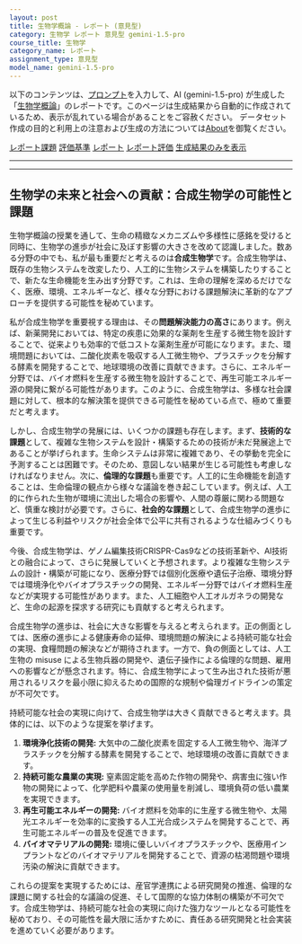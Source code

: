 ```yaml
---
layout: post
title: 生物学概論 - レポート (意見型)
category: 生物学 レポート 意見型 gemini-1.5-pro
course_title: 生物学
category_name: レポート
assignment_type: 意見型
model_name: gemini-1.5-pro
---
```


以下のコンテンツは、[プロンプト](http://127.0.0.1:8000/generated/生物学/gemini-1.5-pro/prompt_レポート-意見型.md)を入力して、AI (gemini-1.5-pro) が生成した「[生物学概論](/contents/生物学/)」のレポートです。このページは生成結果から自動的に作成されているため、表示が乱れている場合があることをご容赦ください。
データセット作成の目的と利用上の注意および生成の方法については[About](/About)を御覧ください。

[レポート課題](../レポート課題-意見型)
[評価基準](../評価基準-意見型)
[レポート](../レポート-意見型)
[レポート評価](../レポート評価-意見型)
[生成結果のみを表示](http://127.0.0.1:8000/generated/生物学/gemini-1.5-pro/レポート-意見型.md)
  

***
***
  
## 生物学の未来と社会への貢献：合成生物学の可能性と課題

生物学概論の授業を通して、生命の精緻なメカニズムや多様性に感銘を受けると同時に、生物学の進歩が社会に及ぼす影響の大きさを改めて認識しました。数ある分野の中でも、私が最も重要だと考えるのは**合成生物学**です。合成生物学は、既存の生物システムを改変したり、人工的に生物システムを構築したりすることで、新たな生命機能を生み出す分野です。これは、生命の理解を深めるだけでなく、医療、環境、エネルギーなど、様々な分野における課題解決に革新的なアプローチを提供する可能性を秘めています。

私が合成生物学を重要視する理由は、その**問題解決能力の高さ**にあります。例えば、新薬開発においては、特定の疾患に効果的な薬剤を生産する微生物を設計することで、従来よりも効率的で低コストな薬剤生産が可能になります。また、環境問題においては、二酸化炭素を吸収する人工微生物や、プラスチックを分解する酵素を開発することで、地球環境の改善に貢献できます。さらに、エネルギー分野では、バイオ燃料を生産する微生物を設計することで、再生可能エネルギー源の開発に繋がる可能性があります。このように、合成生物学は、多様な社会課題に対して、根本的な解決策を提供できる可能性を秘めている点で、極めて重要だと考えます。

しかし、合成生物学の発展には、いくつかの課題も存在します。まず、**技術的な課題**として、複雑な生物システムを設計・構築するための技術が未だ発展途上であることが挙げられます。生命システムは非常に複雑であり、その挙動を完全に予測することは困難です。そのため、意図しない結果が生じる可能性も考慮しなければなりません。次に、**倫理的な課題**も重要です。人工的に生命機能を創造することは、生命倫理の観点から様々な議論を巻き起こしています。例えば、人工的に作られた生物が環境に流出した場合の影響や、人間の尊厳に関わる問題など、慎重な検討が必要です。さらに、**社会的な課題**として、合成生物学の進歩によって生じる利益やリスクが社会全体で公平に共有されるような仕組みづくりも重要です。

今後、合成生物学は、ゲノム編集技術CRISPR-Cas9などの技術革新や、AI技術との融合によって、さらに発展していくと予想されます。より複雑な生物システムの設計・構築が可能になり、医療分野では個別化医療や遺伝子治療、環境分野では環境浄化やバイオプラスチックの開発、エネルギー分野ではバイオ燃料生産などが実現する可能性があります。また、人工細胞や人工オルガネラの開発など、生命の起源を探求する研究にも貢献すると考えられます。

合成生物学の進歩は、社会に大きな影響を与えると考えられます。正の側面としては、医療の進歩による健康寿命の延伸、環境問題の解決による持続可能な社会の実現、食糧問題の解決などが期待されます。一方で、負の側面としては、人工生物の misuse による生物兵器の開発や、遺伝子操作による倫理的な問題、雇用への影響などが懸念されます。特に、合成生物学によって生み出された技術が悪用されるリスクを最小限に抑えるための国際的な規制や倫理ガイドラインの策定が不可欠です。

持続可能な社会の実現に向けて、合成生物学は大きく貢献できると考えます。具体的には、以下のような提案を挙げます。

1. **環境浄化技術の開発:**  大気中の二酸化炭素を固定する人工微生物や、海洋プラスチックを分解する酵素を開発することで、地球環境の改善に貢献できます。
2. **持続可能な農業の実現:** 窒素固定能を高めた作物の開発や、病害虫に強い作物の開発によって、化学肥料や農薬の使用量を削減し、環境負荷の低い農業を実現できます。
3. **再生可能エネルギーの開発:** バイオ燃料を効率的に生産する微生物や、太陽光エネルギーを効率的に変換する人工光合成システムを開発することで、再生可能エネルギーの普及を促進できます。
4. **バイオマテリアルの開発:** 環境に優しいバイオプラスチックや、医療用インプラントなどのバイオマテリアルを開発することで、資源の枯渇問題や環境汚染の解決に貢献できます。

これらの提案を実現するためには、産官学連携による研究開発の推進、倫理的な課題に関する社会的な議論の促進、そして国際的な協力体制の構築が不可欠です。合成生物学は、持続可能な社会の実現に向けた強力なツールとなる可能性を秘めており、その可能性を最大限に活かすために、責任ある研究開発と社会実装を進めていく必要があります。
